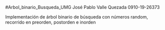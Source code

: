#Arbol_binario_Busqueda_UMG
José Pablo Valle Quezada
0910-19-26373

Implementación de árbol binario de búsqueda con números random, recorrido en preorden, postorden e inorden